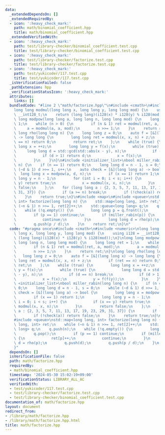 ```yaml
---
data:
  _extendedDependsOn: []
  _extendedRequiredBy:
  - icon: ':heavy_check_mark:'
    path: math/binomial_coefficient.hpp
    title: math/binomial_coefficient.hpp
  _extendedVerifiedWith:
  - icon: ':heavy_check_mark:'
    path: test/library-checker/binomial_coefficient.test.cpp
    title: test/library-checker/binomial_coefficient.test.cpp
  - icon: ':heavy_check_mark:'
    path: test/library-checker/factorize.test.cpp
    title: test/library-checker/factorize.test.cpp
  - icon: ':heavy_check_mark:'
    path: test/yukicoder/117.test.cpp
    title: test/yukicoder/117.test.cpp
  _isVerificationFailed: false
  _pathExtension: hpp
  _verificationStatusIcon: ':heavy_check_mark:'
  attributes:
    links: []
  bundledCode: "#line 2 \"math/factorize.hpp\"\n#include <cmath>\n#include <numeric>\n\
    long long modmul(long long x, long long y, long long mod) {\n    using i128 =\
    \ __int128_t;\n    return (long long)(i128(x) * i128(y) % i128(mod));\n}\nlong\
    \ long modpow(long long a, long long n, long long mod) {\n    long long ret =\
    \ 1;\n    while (n > 0) {\n        if (n & 1) ret = modmul(ret, a, mod);\n   \
    \     a = modmul(a, a, mod);\n        n >>= 1;\n    }\n    return ret;\n}\nlong\
    \ long rho(long long n) {\n    long long z = 0;\n    auto f = [&](long long x)\
    \ -> long long {\n        long long ret = modmul(x, x, n) + z;\n        if (ret\
    \ == n) return 0;\n        return ret;\n    };\n    while (true) {\n        long\
    \ long x = ++z;\n        long long y = f(x);\n        while (true) {\n       \
    \     long long d = std::gcd(std::abs(x - y), n);\n            if (d == n) break;\n\
    \            if (d > 1) return d;\n            x = f(x);\n            y = f(f(y));\n\
    \        }\n    }\n}\n#include <initializer_list>\nbool miller_rabin(long long\
    \ n) {\n    if (n == 1) return 0;\n    long long d = n - 1, s = 0;\n    while\
    \ (~d & 1) d >>= 1, s++;\n    auto check = [&](long long a) -> bool {\n      \
    \  long long x = modpow(a, d, n);\n        if (x == 1) return 1;\n        long\
    \ long y = n - 1;\n        for (int i = 0; i < s; i++) {\n            if (x ==\
    \ y) return true;\n            x = modmul(x, x, n);\n        }\n        return\
    \ false;\n    };\n    for (long long a : {2, 3, 5, 7, 11, 13, 17, 19, 23, 29,\
    \ 31, 37}) {\n        if (a >= n) break;\n        if (!check(a)) return false;\n\
    \    }\n    return true;\n}\n#include <map>\n#include <queue>\nstd::map<long long,\
    \ int> factorize(long long n) {\n    std::map<long long, int> ret;\n    while\
    \ (~n & 1) n >>= 1, ret[2]++;\n    std::queue<long long> q;\n    q.push(n);\n\
    \    while (!q.empty()) {\n        long long p = q.front();\n        q.pop();\n\
    \        if (p == 1) continue;\n        if (miller_rabin(p)) {\n            ret[p]++;\n\
    \            continue;\n        }\n        long long d = rho(p);\n        q.push(d);\n\
    \        q.push(p / d);\n    }\n    return ret;\n}\n"
  code: "#pragma once\n#include <cmath>\n#include <numeric>\nlong long modmul(long\
    \ long x, long long y, long long mod) {\n    using i128 = __int128_t;\n    return\
    \ (long long)(i128(x) * i128(y) % i128(mod));\n}\nlong long modpow(long long a,\
    \ long long n, long long mod) {\n    long long ret = 1;\n    while (n > 0) {\n\
    \        if (n & 1) ret = modmul(ret, a, mod);\n        a = modmul(a, a, mod);\n\
    \        n >>= 1;\n    }\n    return ret;\n}\nlong long rho(long long n) {\n \
    \   long long z = 0;\n    auto f = [&](long long x) -> long long {\n        long\
    \ long ret = modmul(x, x, n) + z;\n        if (ret == n) return 0;\n        return\
    \ ret;\n    };\n    while (true) {\n        long long x = ++z;\n        long long\
    \ y = f(x);\n        while (true) {\n            long long d = std::gcd(std::abs(x\
    \ - y), n);\n            if (d == n) break;\n            if (d > 1) return d;\n\
    \            x = f(x);\n            y = f(f(y));\n        }\n    }\n}\n#include\
    \ <initializer_list>\nbool miller_rabin(long long n) {\n    if (n == 1) return\
    \ 0;\n    long long d = n - 1, s = 0;\n    while (~d & 1) d >>= 1, s++;\n    auto\
    \ check = [&](long long a) -> bool {\n        long long x = modpow(a, d, n);\n\
    \        if (x == 1) return 1;\n        long long y = n - 1;\n        for (int\
    \ i = 0; i < s; i++) {\n            if (x == y) return true;\n            x =\
    \ modmul(x, x, n);\n        }\n        return false;\n    };\n    for (long long\
    \ a : {2, 3, 5, 7, 11, 13, 17, 19, 23, 29, 31, 37}) {\n        if (a >= n) break;\n\
    \        if (!check(a)) return false;\n    }\n    return true;\n}\n#include <map>\n\
    #include <queue>\nstd::map<long long, int> factorize(long long n) {\n    std::map<long\
    \ long, int> ret;\n    while (~n & 1) n >>= 1, ret[2]++;\n    std::queue<long\
    \ long> q;\n    q.push(n);\n    while (!q.empty()) {\n        long long p = q.front();\n\
    \        q.pop();\n        if (p == 1) continue;\n        if (miller_rabin(p))\
    \ {\n            ret[p]++;\n            continue;\n        }\n        long long\
    \ d = rho(p);\n        q.push(d);\n        q.push(p / d);\n    }\n    return ret;\n\
    }"
  dependsOn: []
  isVerificationFile: false
  path: math/factorize.hpp
  requiredBy:
  - math/binomial_coefficient.hpp
  timestamp: '2024-05-30 15:02:19+09:00'
  verificationStatus: LIBRARY_ALL_AC
  verifiedWith:
  - test/yukicoder/117.test.cpp
  - test/library-checker/factorize.test.cpp
  - test/library-checker/binomial_coefficient.test.cpp
documentation_of: math/factorize.hpp
layout: document
redirect_from:
- /library/math/factorize.hpp
- /library/math/factorize.hpp.html
title: math/factorize.hpp
---
```

